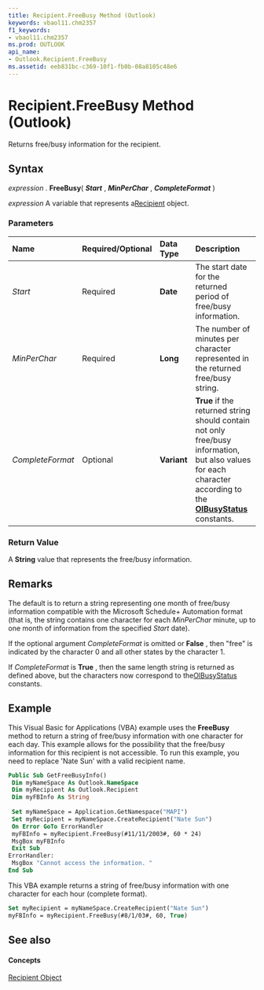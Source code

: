 ```yaml
---
title: Recipient.FreeBusy Method (Outlook)
keywords: vbaol11.chm2357
f1_keywords:
- vbaol11.chm2357
ms.prod: OUTLOOK
api_name:
- Outlook.Recipient.FreeBusy
ms.assetid: eeb831bc-c369-10f1-fb0b-08a8105c48e6
---
```



# Recipient.FreeBusy Method (Outlook)

Returns free/busy information for the recipient.


## Syntax

 _expression_ . **FreeBusy**( **_Start_** , **_MinPerChar_** , **_CompleteFormat_** )

 _expression_ A variable that represents a[Recipient](recipient-object-outlook.md) object.


### Parameters



|**Name**|**Required/Optional**|**Data Type**|**Description**|
|:-----|:-----|:-----|:-----|
| _Start_|Required| **Date**|The start date for the returned period of free/busy information.|
| _MinPerChar_|Required| **Long**|The number of minutes per character represented in the returned free/busy string.|
| _CompleteFormat_|Optional| **Variant**| **True** if the returned string should contain not only free/busy information, but also values for each character according to the **[OlBusyStatus](olbusystatus-enumeration-outlook.md)** constants.|

### Return Value

A  **String** value that represents the free/busy information.


## Remarks

 The default is to return a string representing one month of free/busy information compatible with the Microsoft Schedule+ Automation format (that is, the string contains one character for each _MinPerChar_ minute, up to one month of information from the specified _Start_ date).

If the optional argument  _CompleteFormat_ is omitted or **False** , then "free" is indicated by the character 0 and all other states by the character 1.

If  _CompleteFormat_ is **True** , then the same length string is returned as defined above, but the characters now correspond to the[OlBusyStatus](olbusystatus-enumeration-outlook.md) constants.


## Example

This Visual Basic for Applications (VBA) example uses the  **FreeBusy** method to return a string of free/busy information with one character for each day. This example allows for the possibility that the free/busy information for this recipient is not accessible. To run this example, you need to replace 'Nate Sun' with a valid recipient name.


```vb
Public Sub GetFreeBusyInfo() 
 Dim myNameSpace As Outlook.NameSpace 
 Dim myRecipient As Outlook.Recipient 
 Dim myFBInfo As String 
 
 Set myNameSpace = Application.GetNamespace("MAPI") 
 Set myRecipient = myNameSpace.CreateRecipient("Nate Sun") 
 On Error GoTo ErrorHandler 
 myFBInfo = myRecipient.FreeBusy(#11/11/2003#, 60 * 24) 
 MsgBox myFBInfo 
 Exit Sub 
ErrorHandler: 
 MsgBox "Cannot access the information. " 
End Sub
```

This VBA example returns a string of free/busy information with one character for each hour (complete format).




```vb
Set myRecipient = myNameSpace.CreateRecipient("Nate Sun") 
myFBInfo = myRecipient.FreeBusy(#8/1/03#, 60, True)
```


## See also


#### Concepts


[Recipient Object](recipient-object-outlook.md)

